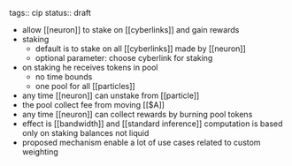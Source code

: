 tags:: cip
status:: draft

- allow [[neuron]] to stake on [[cyberlinks]] and gain rewards
- staking
	- default is to stake on all [[cyberlinks]] made by [[neuron]]
	- optional parameter: choose cyberlink for staking
- on staking he receives tokens in pool
	- no time bounds
	- one pool for all [[particles]]
- any time [[neuron]] can unstake from [[particle]]
- the pool collect fee from moving [[$A]]
- any time [[neuron]] can collect rewards by burning pool tokens
- effect is [[bandwidth]] and [[standard inference]] computation is based only on staking balances not liquid
- proposed mechanism enable a lot of use cases related to custom weighting